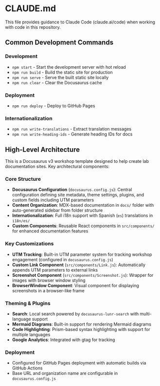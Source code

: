 # CLAUDE.md

This file provides guidance to Claude Code (claude.ai/code) when working with code in this repository.

## Common Development Commands

### Development
- `npm start` - Start the development server with hot reload
- `npm run build` - Build the static site for production
- `npm run serve` - Serve the built static site locally
- `npm run clear` - Clear the Docusaurus cache

### Deployment
- `npm run deploy` - Deploy to GitHub Pages

### Internationalization
- `npm run write-translations` - Extract translation messages
- `npm run write-heading-ids` - Generate heading IDs for docs

## High-Level Architecture

This is a Docusaurus v3 workshop template designed to help create lab documentation sites. Key architectural components:

### Core Structure
- **Docusaurus Configuration** (`docusaurus.config.js`): Central configuration defining site metadata, theme settings, plugins, and custom fields including UTM parameters
- **Content Organization**: MDX-based documentation in `docs/` folder with auto-generated sidebar from folder structure
- **Internationalization**: Full i18n support with Spanish (`es`) translations in `i18n/es/`
- **Custom Components**: Reusable React components in `src/components/` for enhanced documentation features

### Key Customizations
- **UTM Tracking**: Built-in UTM parameter system for tracking workshop engagement (configured in `docusaurus.config.js`)
- **Custom Link Component** (`src/components/Link.js`): Automatically appends UTM parameters to external links
- **Screenshot Component** (`src/components/Screenshot.js`): Wrapper for images with browser window styling
- **BrowserWindow Component**: Visual component for displaying screenshots in a browser-like frame

### Theming & Plugins
- **Search**: Local search powered by `docusaurus-lunr-search` with multi-language support
- **Mermaid Diagrams**: Built-in support for rendering Mermaid diagrams
- **Code Highlighting**: Prism-based syntax highlighting with support for multiple languages
- **Google Analytics**: Integrated with gtag for tracking

### Deployment
- Configured for GitHub Pages deployment with automatic builds via GitHub Actions
- Base URL and organization name are configurable in `docusaurus.config.js`